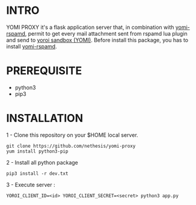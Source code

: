 # INTRO

YOMI PROXY it's a flask application server that, in combination with <a href="https://github.com/nethesis/yomi-rspamd">yomi-rspamd</a>, permit to get every mail attachment sent from rspamd lua plugin and send to <a href="https://yoroi.company">yoroi sandbox (YOMI)</a>.
Before install this package, you has to install <a href="https://github.com/nethesis/yomi-rspamd">yomi-rspamd</a>.

# PREREQUISITE

- python3
- pip3

# INSTALLATION

1 - Clone this repository on your $HOME local server.

```
git clone https://github.com/nethesis/yomi-proxy
yum install python3-pip
```

2 - Install all python package 
```
pip3 install -r dev.txt
```

3 - Execute server : 
```
YOROI_CLIENT_ID=<id> YOROI_CLIENT_SECRET=<secret> python3 app.py
```
